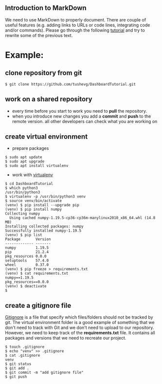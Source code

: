 ## Introduction to MarkDown

We need to use MarkDown to properly document. There are couple of useful features (e.g. adding links to URLs or code lines, integrating code and/or commands). Please go through the following [tutorial](https://www.markdownguide.org/basic-syntax) and try to rewrite some of the previous text.

# Example:

## clone repository from git

```
$ git clone https://github.com/tushevg/DashboardTutorial.git
```

## work on a shared repository
* every time before you start to work you need to **pull** the repository.
* when you introduce new changes you add a **commit** and **push** to the remote version. all other developers can check what you are working on


## create virtual environment

* prepare packages

```
$ sudo apt update
$ sudo apt upgrade
$ sudo apt install virtualenv
```

* work with [virtualenv](https://manpages.ubuntu.com/manpages/focal/man1/virtualenv.1.html)


```
$ cd DashboardTutorial
$ which python3
/usr/bin/python3
$ virtualenv -p /usr/bin/python3 venv
$ source venv/bin/activate
(venv) $ pip install --upgrade pip
(venv) $ pip install numpy
Collecting numpy
  Using cached numpy-1.19.5-cp36-cp36m-manylinux2010_x86_64.whl (14.8 MB)
Installing collected packages: numpy
Successfully installed numpy-1.19.5
(venv) $ pip list
Package       Version
------------- -------
numpy         1.19.5
pip           21.2.4
pkg_resources 0.0.0
setuptools    57.4.0
wheel         0.37.0
(venv) $ pip freeze > requirements.txt
(venv) $ cat requirements.txt
numpy==1.19.5
pkg_resources==0.0.0
(venv) $ deactivate
$
```

## create a gitignore file
[Gitignore](https://git-scm.com/docs/gitignore) is a file that specify which files/folders should not be tracked by git. The virtual environment folder is a good example of something that we don't need to track with Git and we don't need to upload to our repository. However, we need to keep track of the **requirements.txt** file. It contains all packages and versions that we need to recreate our project.

```
$ touch .gitignore
$ echo "venv" >> .gitignore
$ cat .gitignore
venv
$ git status
$ git add .
$ git commit -m "add gitignore file"
$ git push
```


<!-- this is a HTML Block Comment 

Git:
Since Git was already installed on the raspberry pi, I started by adding a username and my e-mail adresse to git.
Then I cloned the repository "https://github.com/tushevg/DashboardTutorial.git"
I continued by looking at the files in the repository and following the tutorial on "projects.raspberrypi.org/en/projects/getting-started-with-git". For Example I created this file, added it and wrote a commit.
I then created the virtual enviroment. After creating the virtual environment I tried to push the documentation file to GitHub with my Personal Access Token.
Virtual Environment:
I created a virtual environment which uses Python 3.7.3
I activated it and installed a package called "numpy" with pip. I also uninstalled it, installed an older version of it and then upgraded it to the newest version again to try out the commands.
-->